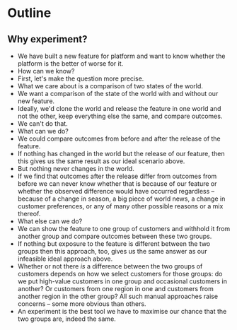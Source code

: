 # Outline

## Why experiment?

- We have built a new feature for platform and want to know whether the platform is the better of worse for it.
- How can we know?
- First, let's make the question more precise.
- What we care about is a comparison of two states of the world.
- We want a comparison of the state of the world with and without our new feature.
- Ideally, we'd clone the world and release the feature in one world and not the other, keep everything else the same, and compare outcomes.
- We can't do that.
- What can we do?
- We could compare outcomes from before and after the release of the feature.
- If nothing has changed in the world but the release of our feature, then this gives us the same result as our ideal scenario above.
- But nothing never changes in the world.
- If we find that outcomes after the release differ from outcomes from before we can never know whether that is because of our feature or whether the observed difference would have occurred regardless – because of a change in season, a big piece of world news, a change in customer preferences, or any of many other possible reasons or a mix thereof.
- What else can we do?
- We can show the feature to one group of customers and withhold it from another group and compare outcomes between these two groups.
- If nothing but exposure to the feature is different between the two groups then this approach, too, gives us the same answer as our infeasible ideal approach above.
- Whether or not there *is* a difference between the two groups of customers depends on how we select customers for those groups: do we put high-value customers in one group and occasional customers in another? Or customers from one region in one and customers from another region in the other group? All such manual approaches raise concerns – some more obvious than others.
- An experiment is the best tool we have to maximise our chance that the two groups are, indeed the same.


